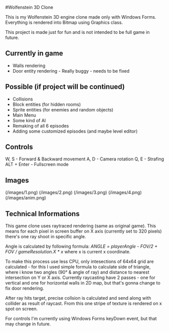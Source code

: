 ﻿#Wolfenstein 3D Clone

This is my Wolfenstein 3D engine clone made only with Windows Forms.
Everything is rendered into Bitmap using Graphics class.

This project is made just for fun and is not intended to be full game in future.



## Currently in game

*  Walls rendering
*  Door entity rendering -  Really buggy - needs to be fixed



## Possible (if project will be continued)

*  Collisions
*  Block entities (for hidden rooms)
*  Sprite entities (for enemies and random objects)
*  Main Menu
*  Some kind of AI
*  Remaking of all 6 episodes
*  Adding some customized episodes (and maybe level editor)

## Controls

W, S - Forward & Backward movement
A, D - Camera rotation
Q, E - Strafing
ALT + Enter - Fullscreen mode

## Images

(/images/1.png)
(/images/2.png)
(/images/3.png)
(/images/4.png)
(/images/anim.png)

## Technical Informations

This game clone uses raytraced rendering (same as original game). This means for each pixel in screen buffer on
X axis (currently set to 320 pixels) there's one ray shoot in specific angle.

Angle is calculated by following formula: _ANGLE = playerAngle - FOV/2 + FOV / gameResolution.X * x_  where x is
current x coordinate.

To make this process use less CPU, only intesections of 64x64 grid are calculated - for this I used simple
formula to calculate side of triangle, where i know two angles (90° & angle of ray) and distance to nearest intersection
on Y or X axis. Currently raycasting have 2 passes - one for vertical and one for horizontal walls in 2D map, but
that's gonna change to fix door rendering.

After ray hits target, precise collsion is calculated and send along with collider as result of raycast. From this one stripe
of texture is rendered on x spot on screen.

For controls I'm currently using Windows Forms keyDown event, but that may change in future.